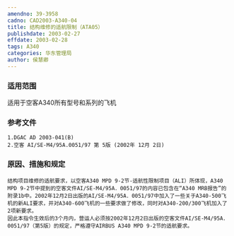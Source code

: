 ```yaml
---
amendno: 39-3958
cadno: CAD2003-A340-04
title: 结构维修的适航限制（ATA05）
publishdate: 2003-02-27
effdate: 2003-02-28
tags: A340
categories: 华东管理局
author: 侯慧卿
---
```


### 适用范围 
适用于空客A340所有型号和系列的飞机

<!--more-->
### 参考文件
    1.DGAC AD 2003-041(B) 
    2.空客 AI/SE-M4/95A.0051/97 第 5版 (2002年 12月 2日) 

### 原因、措施和规定 
    结构项目维修的适航要求，以空客A340 MPD 9-2节-适航性限制项目（ALI）所体现，A340 MPD 9-2节中提到的空客文件AI/SE-M4/95A．0051/97的内容已包含在“A340 MRB报告”的附录1b中。2002年12月2日出版的AI/SE-M4/95A．0051/97中加入了一些关于A340-500飞机的新ALI要求，并对A340-600飞机的一些要求做了修改，同时对A340-200/300飞机加入了2项新要求。 
    因此本指令生效后的3个月内，营运人必须按2002年12月2日出版的空客文件AI/SE-M4/95A．0051/97（第5版）的规定，严格遵守AIRBUS A340 MPD 9-2节的适航要求。
